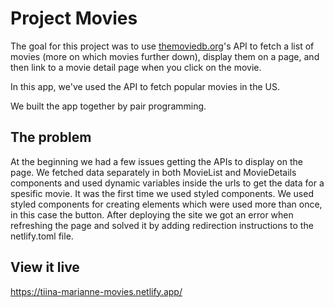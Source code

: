 # Project Movies

The goal for this project was to use [themoviedb.org](http://themoviedb.org/)'s API to fetch a list of movies (more on which movies further down), display them on a page, and then link to a movie detail page when you click on the movie.

In this app, we've used the API to fetch popular movies in the US. 

We built the app together by pair programming.

## The problem

At the beginning we had a few issues getting the APIs to display on the page. We fetched data separately in both MovieList and MovieDetails components and used dynamic variables inside the urls to get the data for a spesific movie. It was the first time we used styled components. We used styled components for creating elements which were used more than once, in this case the button. After deploying the site we got an error when refreshing the page and solved it by adding redirection instructions to the netlify.toml file.

## View it live

https://tiina-marianne-movies.netlify.app/
